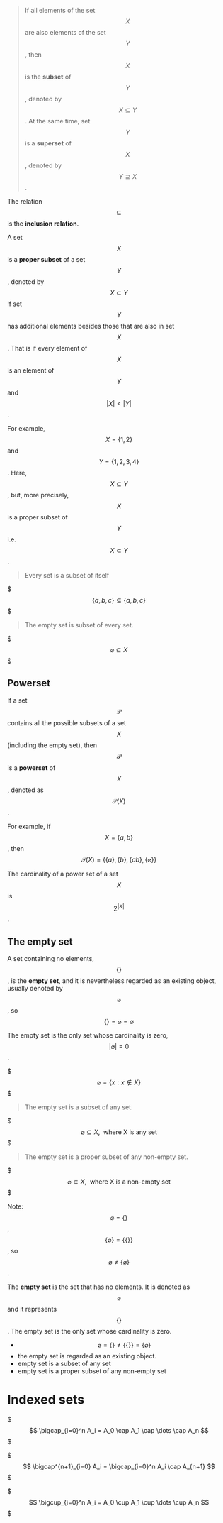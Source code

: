 

> If all elements of the set $$X$$ are also elements of the set $$Y$$, then $$X$$ is the __subset__ of $$Y$$, denoted by $$X \subseteq Y$$. At the same time, set $$Y$$ is a **superset** of $$X$$, denoted by $$Y \supseteq X$$.

The relation $$\subseteq$$ is the __inclusion relation__.

A set $$X$$ is a __proper subset__ of a set $$Y$$, denoted by $$X\subset Y$$ if set $$Y$$ has additional elements besides those that are also in set $$X$$. That is if every element of $$X$$ is an element of $$Y$$ and $$|X| < |Y|$$.

For example, $$X=\{1,2\}$$ and $$Y=\{1,2,3,4\}$$. Here, $$X\subseteq Y$$, but, more precisely, $$X$$ is a proper subset of $$Y$$ i.e. $$X\subset Y$$.

> Every set is a subset of itself

$$$
\{a,b,c\} \subseteq \{a,b,c\}
$$$

> The empty set is subset of every set.

$$$
\varnothing \subseteq X
$$$


## Powerset
If a set $$\mathcal{P}$$ contains all the possible subsets of a set $$X$$ (including the empty set), then  $$\mathcal{P}$$ is a **powerset** of $$X$$, denoted as $$\mathcal{P}(X)$$.

For example, if $$X=\{a,b\}$$, then $$\mathcal{P}(X) =\{\{a\},\{b\},\{ab\},\{\varnothing\}\}$$

The cardinality of a power set of a set $$X$$ is $$2^{|X|}$$.




## The empty set
A set containing no elements, $$\{\}$$, is the __empty set__, and it is nevertheless regarded as an existing object, usually denoted by $$\varnothing$$, so $$\{\}=\varnothing = \emptyset$$

The empty set is the only set whose cardinality is zero, $$|\varnothing|=0$$.

$$$
\varnothing = \{x:x\not\in X\}
$$$

> The empty set is a subset of any set.

$$$
\varnothing \subseteq X , \ \ \text{where X is any set}
$$$

> The empty set is a proper subset of any non-empty set.

$$$
\varnothing \subset X , \ \ \text{where X is a non-empty set}
$$$

Note: $$\varnothing=\{\}$$, $$\{\varnothing\}=\{\{\}\}$$, so $$\varnothing\neq \{\varnothing\} $$.


The __empty set__ is the set that has no elements. It is denoted as $$\varnothing$$ and it represents $$\{\}$$. The empty set is the only set whose cardinality is zero.


- $$\varnothing=\{\}\neq\{\{\}\}=\{\varnothing\} $$
- the empty set is regarded as an existing object.
- empty set is a subset of any set
- empty set is a proper subset of any non-empty set


# Indexed sets

$$$
\bigcap_{i=0}^n A_i = A_0 \cap A_1 \cap \dots \cap A_n
$$$

$$$
\bigcap^{n+1}_{i=0} A_i = \bigcap_{i=0}^n A_i \cap A_{n+1}
$$$


$$$
\bigcup_{i=0}^n A_i = A_0 \cup A_1 \cup \dots \cup A_n
$$$

